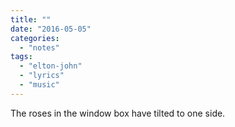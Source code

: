 ```yaml
---
title: ""
date: "2016-05-05"
categories: 
  - "notes"
tags: 
  - "elton-john"
  - "lyrics"
  - "music"
---
```


The roses in the window box have tilted to one side.
